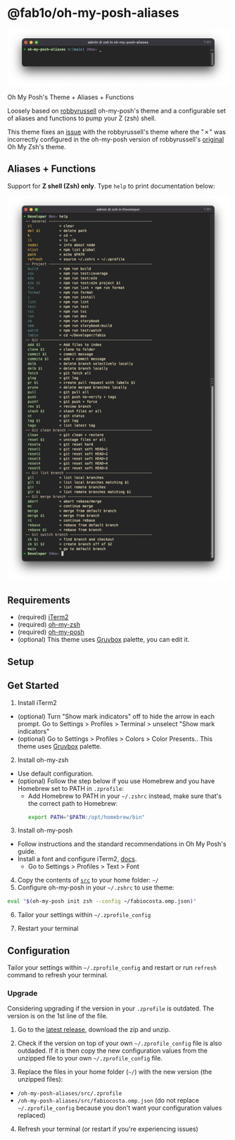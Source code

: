 # @fab1o/oh-my-posh-aliases

![theme screenshot](doc/theme.png)

Oh My Posh's Theme + Aliases + Functions

Loosely based on [robbyrussell](https://ohmyposh.dev/docs/themes#robbyrussell) oh-my-posh's theme and a configurable set of aliases and functions to pump your Z (zsh) shell.

This theme fixes an [issue](https://github.com/JanDeDobbeleer/oh-my-posh/issues/6204) with the robbyrussell's theme where the "✗" was incorrectly configured in the oh-my-posh version of robbyrussell's [original](https://github.com/ohmyzsh/ohmyzsh/blob/master/themes/robbyrussell.zsh-theme#L6) Oh My Zsh's theme.

## Aliases + Functions

Support for **Z shell (Zsh) only**. Type `help` to print documentation below:

![terminal help screenshot](doc/terminal_help.png)

## Requirements

- (required) [iTerm2](https://iterm2.com/)
- (required) [oh-my-zsh](https://ohmyz.sh/)
- (required) [oh-my-posh](https://ohmyposh.dev/)
- (optional) This theme uses [Gruvbox](https://github.com/herrbischoff/iterm2-gruvbox) palette, you can edit it.

## Setup

## Get Started

1. Install iTerm2

- (optional) Turn "Show mark indicators" off to hide the arrow in each prompt. Go to Settings > Profiles > Terminal > unselect "Show mark indicators"
- (optional) Go to Settings > Profiles > Colors > Color Presents.. This theme uses [Gruvbox](https://github.com/herrbischoff/iterm2-gruvbox) palette.

2. Install oh-my-zsh

- Use default configuration.
- (optional) Follow the step below if you use Homebrew and you have Homebrew set to PATH in `.zprofile`:
  - Add Homebrew to PATH in your `~/.zshrc` instead, make sure that's the correct path to Homebrew:
    ```sh
    export PATH="$PATH:/opt/homebrew/bin"
    ```

3. Install oh-my-posh

- Follow instructions and the standard recommendations in Oh My Posh's guide.
- Install a font and configure iTerm2, [docs](https://iterm2.com/documentation-fonts.html).
  - Go to Settings > Profiles > Text > Font

4. Copy the contents of [`src`](src/) to your home folder: `~/`
5. Configure oh-my-posh in your `~/.zshrc` to use theme:

```sh
eval "$(oh-my-posh init zsh --config ~/fabiocosta.omp.json)"
```

6. Tailor your settings within `~/.zprofile_config`

7. Restart your terminal

## Configuration

Tailor your settings within `~/.zprofile_config` and restart or run `refresh` command to refresh your terminal.

### Upgrade

Considering upgrading if the version in your `.zprofile` is outdated. The version is on the 1st line of the file.

1. Go to the [latest release](https://github.com/fab1o/oh-my-posh-aliases/releases), download the zip and unzip.

2. Check if the version on top of your own `~/.zprofile_config` file is also outdaded. If it is then copy the new configuration values from the unzipped file to your own `~/.zprofile_config` file.

3. Replace the files in your home folder (`~/`) with the new version (the unzipped files):
- `/oh-my-posh-aliases/src/.zprofile`
- `/oh-my-posh-aliases/src/fabiocosta.omp.json`
(do not replace `~/.zprofile_config` because you don't want your configuration values replaced)

4. Refresh your terminal (or restart if you're experiencing issues)
